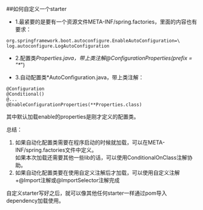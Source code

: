 ##如何自定义一个starter
- 1.最紧要的是要有一个资源文件META-INF/spring.factories，里面的内容也有要求：
```
org.springframework.boot.autoconfigure.EnableAutoConfiguration=\
log.autoconfigure.LogAutoConfiguration
```
- 2.配置类*Properties.java，带上类注解@ConfigurationProperties(prefix = "\**")

- 3.自动配置类*AutoConfiguration.java，带上类注解：
```
@Configuration
@Conditional()
@...
@EnableConfigurationProperties(**Properties.class)
```
其中默认加载enable的properties是刚才定义的配置类。


总结：
1. 如果自动化配置类需要在程序启动的时候就加载，可以在META-INF/spring.factories文件中定义。  
如果本次加载还需要其他一些lib的话，可以使用ConditionalOnClass注解协助。  
2. 如果自动化配置类要在使用自定义注解后才加载，可以使用自定义注解+@Import注解或@ImportSelector注解完成

自定义starter写好之后，就可以像其他任何starter一样通过pom导入dependency加载使用。